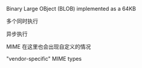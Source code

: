 Binary Large OBject (BLOB) implemented as a 64KB    



多个同时执行  

异步执行  



MIME 在这里也会出现自定义的情况  

 "vendor-specific" MIME types